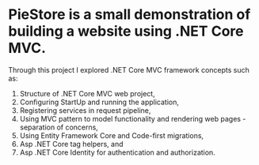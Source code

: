 # PieStore is a small demonstration of building a website using .NET Core MVC. 
Through this project I explored .NET Core MVC framework concepts such as: 
1. Structure of .NET Core MVC web project,
2. Configuring StartUp and running the application,
3. Registering services in request pipeline,
4. Using MVC pattern to model functionality and rendering web pages - separation of concerns,
5. Using Entity Framework Core and Code-first migrations,
6. Asp .NET Core tag helpers, and
7. Asp .NET Core Identity for authentication and authorization.
